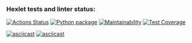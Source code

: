 ### Hexlet tests and linter status:
[![Actions Status](https://github.com/nteir/python-project-lvl2/workflows/hexlet-check/badge.svg)](https://github.com/nteir/python-project-lvl2/actions)
[![Python package](https://github.com/nteir/python-project-lvl2/actions/workflows/python-package.yml/badge.svg)](https://github.com/nteir/python-project-lvl2/actions/workflows/python-package.yml)
[![Maintainability](https://api.codeclimate.com/v1/badges/7b83d284d0163bae3f52/maintainability)](https://codeclimate.com/github/nteir/python-project-lvl2/maintainability)
[![Test Coverage](https://api.codeclimate.com/v1/badges/7b83d284d0163bae3f52/test_coverage)](https://codeclimate.com/github/nteir/python-project-lvl2/test_coverage)

[![asciicast](https://asciinema.org/a/WF7NosMdqc3zf3rHebEDy0cBu.svg)](https://asciinema.org/a/WF7NosMdqc3zf3rHebEDy0cBu)
[![asciicast](https://asciinema.org/a/Jd74CUaDryvTL3MOrckEkuIzk.svg)](https://asciinema.org/a/Jd74CUaDryvTL3MOrckEkuIzk)